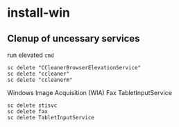 # install-win

## Clenup of uncessary services
run elevated `cmd`
```
sc delete "CCleanerBrowserElevationService"
sc delete "ccleaner"
sc delete "ccleanerm"
```

Windows Image Acquisition (WIA)
Fax
TabletInputService
``` 
sc delete stisvc
sc delete fax
sc delete TabletInputService
```
